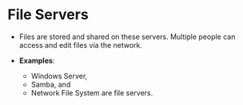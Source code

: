 # File Servers

* Files are stored and shared on these servers. Multiple people can access and edit files via the network. 

* __Examples__: 
    - Windows Server, 
    - Samba, and 
    - Network File System are file servers.